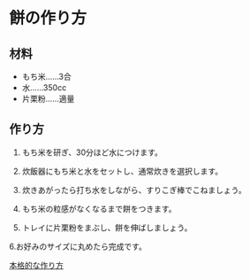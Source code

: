 # 餅の作り方

## 材料
- もち米……3合
- 水……350cc
- 片栗粉……適量

## 作り方
1. もち米を研ぎ、30分ほど水につけます。

2. 炊飯器にもち米と水をセットし、通常炊きを選択します。

3. 炊きあがったら打ち水をしながら、すりこぎ棒でこねましょう。

4. もち米の粒感がなくなるまで餅をつきます。

5. トレイに片栗粉をまぶし、餅を伸ばしましょう。

6.お好みのサイズに丸めたら完成です。

[本格的な作り方](https://www.sirogohan.com/recipe/motituki/ "餅の作り方")
